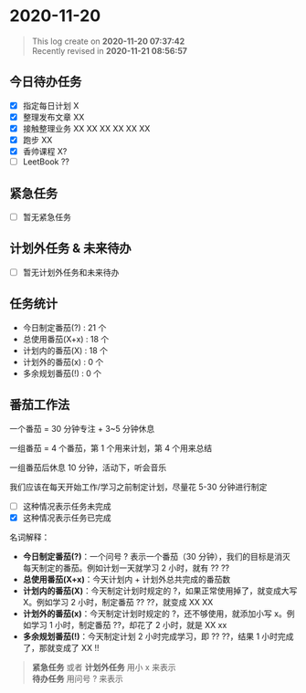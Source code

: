 2020-11-20
===

> This log create on **2020-11-20 07:37:42**  
> Recently revised in **2020-11-21 08:56:57**

## 今日待办任务

* [x] 指定每日计划 X
* [x] 整理发布文章 XX
* [x] 接触整理业务 XX XX XX XX XX XX
* [x] 跑步 XX
* [x] 香帅课程 X?
* [ ] LeetBook ??

## 紧急任务

* [ ] 暂无紧急任务

## 计划外任务 & 未来待办

* [ ] 暂无计划外任务和未来待办

## 任务统计

* 今日制定番茄(?) : 21 个
* 总使用番茄(X+x) : 18 个
* 计划内的番茄(X) : 18 个
* 计划外的番茄(x) : 0 个
* 多余规划番茄(!) : 0 个

## 番茄工作法

一个番茄 = 30 分钟专注 + 3~5 分钟休息

一组番茄 = 4 个番茄，第 1 个用来计划，第 4 个用来总结

一组番茄后休息 10 分钟，活动下，听会音乐

我们应该在每天开始工作/学习之前制定计划，尽量花 5-30 分钟进行制定

* [ ] 这种情况表示任务未完成
* [x] 这种情况表示任务已完成

名词解释：

* **今日制定番茄(?)**：一个问号 ? 表示一个番茄（30 分钟），我们的目标是消灭每天制定的番茄。例如计划一天就学习 2 小时，就有 ?? ??
* **总使用番茄(X+x)**：今天计划内 + 计划外总共完成的番茄数
* **计划内的番茄(X)**：今天制定计划时规定的 ?，如果正常使用掉了，就变成大写 X。例如学习 2 小时，制定番茄 ?? ??，就变成 XX XX
* **计划外的番茄(x)**：今天制定计划时规定的 ?，还不够使用，就添加小写 x。例如学习 1 小时，制定番茄 ??，却花了 2 小时，就是 XX xx
* **多余规划番茄(!)**：今天制定计划 2 小时完成学习，即 ?? ??，结果 1 小时完成了，那就变成了 XX !!

> **紧急任务** 或者 **计划外任务** 用小 x 来表示  
> **待办任务** 用问号 ? 来表示
